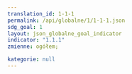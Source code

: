 ```yaml
---
translation_id: 1-1-1
permalink: /api/globalne/1/1-1-1.json
sdg_goal: 1
layout: json_globalne_goal_indicator
indicator: "1.1.1"
zmienne: ogółem;

kategorie: null
---
```

